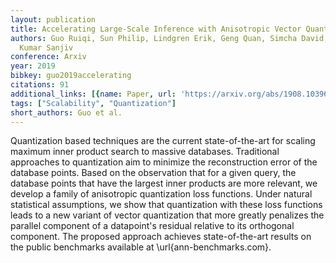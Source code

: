 ```yaml
---
layout: publication
title: Accelerating Large-Scale Inference with Anisotropic Vector Quantization
authors: Guo Ruiqi, Sun Philip, Lindgren Erik, Geng Quan, Simcha David, Chern Felix,
  Kumar Sanjiv
conference: Arxiv
year: 2019
bibkey: guo2019accelerating
citations: 91
additional_links: [{name: Paper, url: 'https://arxiv.org/abs/1908.10396'}]
tags: ["Scalability", "Quantization"]
short_authors: Guo et al.
---
```

Quantization based techniques are the current state-of-the-art for scaling
maximum inner product search to massive databases. Traditional approaches to
quantization aim to minimize the reconstruction error of the database points.
Based on the observation that for a given query, the database points that have
the largest inner products are more relevant, we develop a family of
anisotropic quantization loss functions. Under natural statistical assumptions,
we show that quantization with these loss functions leads to a new variant of
vector quantization that more greatly penalizes the parallel component of a
datapoint's residual relative to its orthogonal component. The proposed
approach achieves state-of-the-art results on the public benchmarks available
at \url\{ann-benchmarks.com\}.